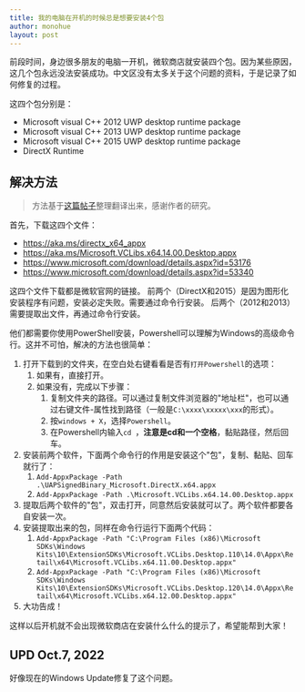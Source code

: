 ```yaml
---
title: 我的电脑在开机的时候总是想要安装4个包
author: monohue
layout: post
---
```


前段时间，身边很多朋友的电脑一开机，微软商店就安装四个包。因为某些原因，这几个包永远没法安装成功。中文区没有太多关于这个问题的资料，于是记录了如何修复的过程。

这四个包分别是：

- Microsoft visual C++ 2012 UWP desktop runtime package
- Microsoft visual C++ 2013 UWP desktop runtime package
- Microsoft visual C++ 2015 UWP desktop runtime package
- DirectX Runtime

## 解决方法

> 方法基于[这篇帖子](https://www.reddit.com/r/WindowsHelp/comments/q7xggo/comment/hing7nb/?utm_source=share&utm_medium=web2x&context=3)整理翻译出来，感谢作者的研究。

首先，下载这四个文件：

- https://aka.ms/directx_x64_appx
- https://aka.ms/Microsoft.VCLibs.x64.14.00.Desktop.appx
- https://www.microsoft.com/download/details.aspx?id=53176
- https://www.microsoft.com/download/details.aspx?id=53340

这四个文件下载都是微软官网的链接。
前两个（DirectX和2015）是因为图形化安装程序有问题，安装必定失败。需要通过命令行安装。
后两个（2012和2013）需要提取出文件，再通过命令行安装。

他们都需要你使用PowerShell安装，Powershell可以理解为Windows的高级命令行。这并不可怕，解决的方法也很简单：

1. 打开下载到的文件夹，在空白处右键看看是否有``打开Powershell``的选项：
   1. 如果有，直接打开。
   2. 如果没有，完成以下步骤：
      1. 复制文件夹的路径。可以通过复制文件浏览器的"地址栏"，也可以通过右键文件-属性找到路径（一般是``C:\xxxx\xxxxx\xxx``的形式）。
      2. 按``windows + X``，选择``Powershell``。
      3. 在Powershell内输入``cd ``，**注意是cd和一个空格**，黏贴路径，然后回车。
2. 安装前两个软件，下面两个命令行的作用是安装这个"包"，复制、黏贴、回车就行了：
   1. ``Add-AppxPackage -Path .\UAPSignedBinary_Microsoft.DirectX.x64.appx``
   2. ``Add-AppxPackage -Path .\Microsoft.VCLibs.x64.14.00.Desktop.appx``
3. 提取后两个软件的"包"，双击打开，同意然后安装就可以了。两个软件都要各自安装一次。
4. 安装提取出来的包，同样在命令行运行下面两个代码：
   1. ``Add-AppxPackage -Path "C:\Program Files (x86)\Microsoft SDKs\Windows Kits\10\ExtensionSDKs\Microsoft.VCLibs.Desktop.110\14.0\Appx\Retail\x64\Microsoft.VCLibs.x64.11.00.Desktop.appx"``
   2. ``Add-AppxPackage -Path "C:\Program Files (x86)\Microsoft SDKs\Windows Kits\10\ExtensionSDKs\Microsoft.VCLibs.Desktop.120\14.0\Appx\Retail\x64\Microsoft.VCLibs.x64.12.00.Desktop.appx"``
5. 大功告成！

这样以后开机就不会出现微软商店在安装什么什么的提示了，希望能帮到大家！

## UPD Oct.7, 2022

好像现在的Windows Update修复了这个问题。
